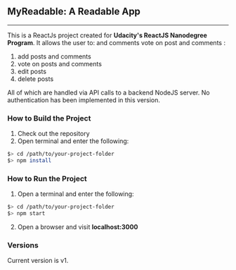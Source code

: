 ## MyReadable: A Readable App
---------------

This is a ReactJs project created for **Udacity's ReactJS Nanodegree Program**. 
It allows the user to:  and comments vote on post and comments :
1. add posts and comments
2. vote on posts and comments
3. edit posts
4. delete posts

All of which are handled via API calls to a backend NodeJS server.
No authentication has been implemented in this version. 


### How to Build the Project
1. Check out the repository
2. Open terminal and enter the following:

  ```bash
  $> cd /path/to/your-project-folder
  $> npm install
  ```


### How to Run the Project
1. Open a terminal and enter the following:
  ```bash
  $> cd /path/to/your-project-folder
  $> npm start
  ```

2. Open a browser and visit **localhost:3000**


### Versions
Current version is v1.

